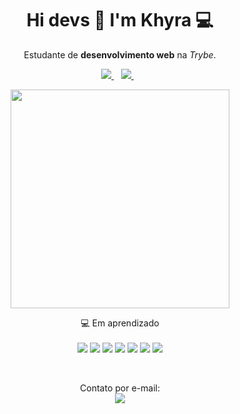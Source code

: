 <h1 align='center'>
  Hi devs 👋 I'm Khyra 💻
</h1>

<p align='center'>
  Estudante de <strong>desenvolvimento web</strong> na <em>Trybe</em>.
</p>



<p align='center'>
  
  <a href="https://www.linkedin.com/in/khyradeoliveira">
    <img src="https://img.shields.io/badge/linkedin-%230077B5.svg?&style=for-the-badge&logo=linkedin&logoColor=white" target="_blank">
  </a>&nbsp;&nbsp;
  <a href="https://instagram.com/khyraoliveira" target="_blank">
    <img src="https://img.shields.io/badge/instagram-%23E4405F.svg?&style=for-the-badge&logo=instagram&logoColor=white" />        
  </a>&nbsp;&nbsp;
  
</p>

<p align='center'>
  <a href="#"><img src="https://github-readme-stats.vercel.app/api?username=khyraoliveira&show_icons=true&theme=tokyonight&include_all_commits=true&count_private=true" width="350"></a>
</p>

<p align='center'>
  💻 Em aprendizado<br/><br/>
  <img src="https://img.shields.io/badge/HTML5-E34F26?style=for-the-badge&logo=html5&logoColor=white" />
  <img src="https://img.shields.io/badge/CSS3-1572B6?style=for-the-badge&logo=css3&logoColor=white" />
  <img src="https://img.shields.io/badge/JavaScript-323330?style=for-the-badge&logo=javascript&logoColor=F7DF1E" />
  <img src="https://img.shields.io/badge/React-20232A?style=for-the-badge&logo=react&logoColor=61DAFB" />
  <img src="https://img.shields.io/badge/Git-F05032?style=for-the-badge&logo=git&logoColor=white" />
  <img src="https://img.shields.io/badge/React-20232A?style=for-the-badge&logo=react&logoColor=61DAFB" />
  <img src="https://img.shields.io/badge/Redux-593D88?style=for-the-badge&logo=redux&logoColor=white" />
</p>

<br>
<p align='center'>
  Contato por e-mail: <a href="mailto:khyrak@gmail.com"><br>
    <img src="https://img.shields.io/badge/Gmail-D14836?style=for-the-badge&logo=gmail&logoColor=white" target="_blank">
</p>
  
<!--
**khyraoliveira/khyraoliveira** is a ✨ _special_ ✨ repository because its `README.md` (this file) appears on your GitHub profile.

Here are some ideas to get you started:

- 🔭 I’m currently working on ...
- 🌱 I’m currently learning ...
- 👯 I’m looking to collaborate on ...
- 🤔 I’m looking for help with ...
- 💬 Ask me about ...
- 📫 How to reach me: ...
- 😄 Pronouns: ...
- ⚡ Fun fact: ...
-->
